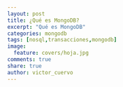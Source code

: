 ```yaml
---
layout: post
title: ¿Qué es MongoDB?
excerpt: "Qué es MongoDB"
categories: mongodb
tags: [nosql,transacciones,mongodb]
image:
  feature: covers/hoja.jpg
comments: true
share: true
author: victor_cuervo
---
```



[NoSQL]: {{site.url}}/nosql/bd-nosql/
[MongoDB]:  {{site.url}}/mongodb/
